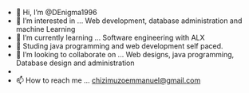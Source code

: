 - 👋 Hi, I’m @DEnigma1996
- 👀 I’m interested in ... Web development, database administration and machine Learning
- 🌱 I’m currently learning ... Software engineering with ALX
- 🌱 Studing java programming and web development self paced.
- 💞️ I’m looking to collaborate on ... Web designs, java programming, Database design and administration
- 
- 📫 How to reach me ... chizimuzoemmanuel@gmail.com

<!---
DEnigma1996/DEnigma1996 is a ✨ special ✨ repository because its `README.md` (this file) appears on your GitHub profile.
You can click the Preview link to take a look at your changes.
--->
